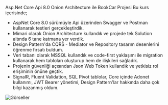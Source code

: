  Asp.Net Core Api 8.0 Onion Architecture ile BookCar Projesi
 Bu kurs içerisinde;
- AspNet Core 8.0 sürümüyle Api üzerinden Swagger ve Postman kullanarak testleri gerçekleştirdik.
- Mimari olarak Onion Architecture kullandık ve projede tek Solution altında 6 tane katmana yer verdik.
- Design Pattern'da CQRS - Mediator ve Repository tasarım desenlerini öğrenme fırsatı buldum.
- Veri tabanı olarak MSSQL kullandık ve code-first yaklaşımı ile migration kullanarak hem tabloları oluşturup hem de ilişkileri sağladık.
- Projenin güvenliği açısından Json Web Token kullandık ve yetkisiz rol erişiminin önüne geçtik.
- SignalR, Fluent Validation, SQL Pivot tablolar, Core içinde Adonet kullanımı, JWT Bearer yönetimi, Design Pattern'lar hakkında daha çok bilgi kazanmış oldum.

![Görseller](https://hizliresim.com/91ra804) 
